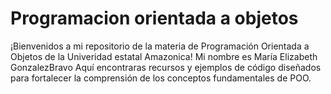 # Programacion orientada a objetos
¡Bienvenidos a mi repositorio de la materia de Programación Orientada a Objetos de la Univeridad estatal Amazonica! Mi nombre es María Elizabeth GonzalezBravo Aquí encontraras recursos y ejemplos de código diseñados para fortalecer la comprensión de los conceptos fundamentales de POO.
